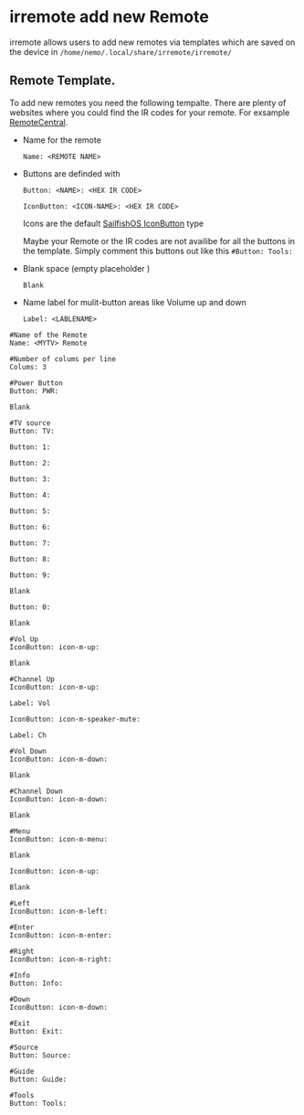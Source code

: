 # irremote add new Remote

irremote allows users to add new remotes via templates which are saved on the device in `/home/nemo/.local/share/irremote/irremote/`


## Remote Template.

To add new remotes you need the following tempalte. There are plenty of websites where you could find the IR codes for your remote. For exsample [RemoteCentral](http://www.remotecentral.com/cgi-bin/codes/).

* Name for the remote

	`Name: <REMOTE NAME>`

* Buttons are definded with

	`Button: <NAME>: <HEX IR CODE>`

	`IconButton: <ICON-NAME>: <HEX IR CODE>`

	Icons are the default [SailfishOS IconButton](https://sailfishos.org/develop/docs/jolla-ambient/) type 

	Maybe your Remote or the IR codes are not availibe for all the buttons in the template. Simply comment this buttons out like this `#Button: Tools:`

* Blank space (empty placeholder )

	`Blank`  

* Name label for mulit-button areas like Volume up and down
	
	`Label: <LABLENAME>`

~~~~
#Name of the Remote
Name: <MYTV> Remote

#Number of colums per line
Colums: 3

#Power Button
Button: PWR:

Blank

#TV source
Button: TV:

Button: 1:

Button: 2:

Button: 3:

Button: 4:

Button: 5:

Button: 6:

Button: 7:

Button: 8:

Button: 9:

Blank

Button: 0:

Blank

#Vol Up
IconButton: icon-m-up:

Blank

#Channel Up
IconButton: icon-m-up:

Label: Vol

IconButton: icon-m-speaker-mute:

Label: Ch

#Vol Down
IconButton: icon-m-down:

Blank

#Channel Down
IconButton: icon-m-down:

Blank

#Menu
IconButton: icon-m-menu:

Blank

IconButton: icon-m-up:

Blank

#Left
IconButton: icon-m-left:

#Enter
IconButton: icon-m-enter:

#Right
IconButton: icon-m-right:

#Info
Button: Info:

#Down
IconButton: icon-m-down:

#Exit
Button: Exit:

#Source
Button: Source:

#Guide
Button: Guide:

#Tools
Button: Tools:
~~~~
